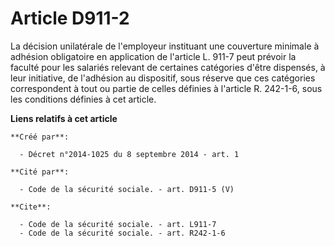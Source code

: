 # Article D911-2

La décision unilatérale de l'employeur instituant une couverture minimale à adhésion obligatoire en application de l'article
L. 911-7 peut prévoir la faculté pour les salariés relevant de certaines catégories d'être dispensés, à leur initiative, de
l'adhésion au dispositif, sous réserve que ces catégories correspondent à tout ou partie de celles définies à l'article R.
242-1-6, sous les conditions définies à cet article.

**Liens relatifs à cet article**

	**Créé par**:

	  - Décret n°2014-1025 du 8 septembre 2014 - art. 1

	**Cité par**:

	  - Code de la sécurité sociale. - art. D911-5 (V)

	**Cite**:

	  - Code de la sécurité sociale. - art. L911-7
	  - Code de la sécurité sociale. - art. R242-1-6
